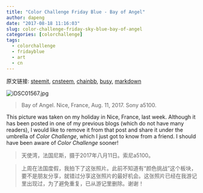 ```yaml
---
title: "Color Challenge Friday Blue - Bay of Angel"
author: dapeng
date: "2017-08-18 11:16:03"
slug: color-challenge-friday-sky-blue-bay-of-angel
categories: [colorchallenge]
tags: 
  - colorchallenge
  - fridayblue
  - art
  - cn
---
```


原文链接: [steemit](https://steemit.com/colorchallenge/@dapeng/color-challenge-friday-sky-blue-bay-of-angel), [cnsteem](https://cnsteem.com/colorchallenge/@dapeng/color-challenge-friday-sky-blue-bay-of-angel), [chainbb](https://chainbb.com/colorchallenge/@dapeng/color-challenge-friday-sky-blue-bay-of-angel), [busy](https://busy.org/colorchallenge/@dapeng/color-challenge-friday-sky-blue-bay-of-angel), [markdown](https://raw.githubusercontent.com/pzhaonet/steem_mirror/master/content/post/color-challenge-friday-sky-blue-bay-of-angel.md)

![iDSC01567.jpg](https://steemitimages.com/DQmWymtiRg5qaeK25EP12QezKzgKu2sKAt15eE1ia8MHwMb/iDSC01567.jpg)


> Bay of Angel. Nice, France, Aug. 11, 2017. Sony a5100.


This picture was taken on my holiday in Nice, France, last week. Although it has been posted in one of my previous blogs (which do not have many readers), I would like to remove it from that post and share it under the umbrella of *Color Challenge*, which I just got to know from a friend. I should have been aware of *Color Challenge* sooner!


> 天使湾，法国尼斯，摄于2017年八月11日。索尼a5100。


> 上周在法国度假，我拍下了这张照片。此前不知道有“颜色挑战”这个板块，要不是朋友分享，就错过分享这张照片的最好机会。这张照片已经在我游记里出现过，为了避免重复，已从游记里删除。谢谢！
